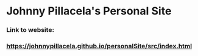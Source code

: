 # Johnny Pillacela's Personal Site
### Link to website: 
### https://johnnypillacela.github.io/personalSite/src/index.html